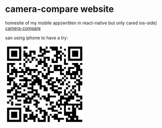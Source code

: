 # camera-compare website

homesite of my mobile app(written in react-native but only cared ios-side) [camera-compare](https://camera-compare.vercel.app/)

san using iphone to have a try:

![code](./code.png)
